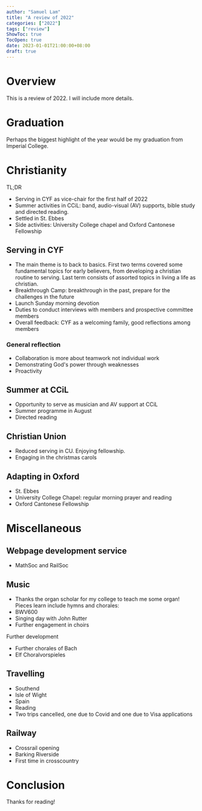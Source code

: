 ```yaml
---
author: "Samuel Lam"
title: "A review of 2022"
categories: ["2022"]
tags: ["review"]
ShowToc: true
TocOpen: true
date: 2023-01-01T21:00:00+08:00
draft: true
---
```


# Overview
This is a review of 2022. I will include more details.

# Graduation
Perhaps the biggest highlight of the year would be my graduation from Imperial College.

# Christianity
TL;DR
- Serving in CYF as vice-chair for the first half of 2022
- Summer activities in CCiL: band, audio-visual (AV) supports, bible study and directed reading.
- Settled in St. Ebbes
- Side activities: University College chapel and Oxford Cantonese Fellowship

## Serving in CYF
- The main theme is to back to basics. First two terms covered some fundamental topics for early believers, from developing a christian routine to serving. Last term consists of assorted topics in living a life as christian.
- Breakthrough Camp: breakthrough in the past, prepare for the challenges in the future
- Launch Sunday morning devotion
- Duties to conduct interviews with members and prospective committee members
- Overall feedback: CYF as a welcoming family, good reflections among members

### General reflection
- Collaboration is more about teamwork not individual work
- Demonstrating God's power through weaknesses
- Proactivity

## Summer at CCiL
- Opportunity to serve as musician and AV support at CCiL
- Summer programme in August
- Directed reading

## Christian Union
- Reduced serving in CU. Enjoying fellowship. 
- Engaging in the christmas carols

## Adapting in Oxford
- St. Ebbes
- University College Chapel: regular morning prayer and reading
- Oxford Cantonese Fellowship

# Miscellaneous
## Webpage development service
- MathSoc and RailSoc

## Music
- Thanks the organ scholar for my college to teach me some organ! Pieces learn include hymns and chorales:
- BWV600
- Singing day with John Rutter
- Further engagement in choirs

Further development
- Further chorales of Bach
- Elf Choralvorspieles

## Travelling
- Southend
- Isle of Wight
- Spain
- Reading
- Two trips cancelled, one due to Covid and one due to Visa applications

## Railway
- Crossrail opening
- Barking Riverside
- First time in crosscountry

# Conclusion
Thanks for reading!